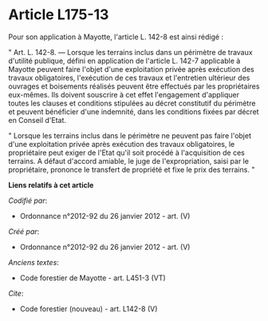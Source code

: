 # Article L175-13

Pour son application à Mayotte, l'article L. 142-8 est ainsi rédigé : 

" Art. L. 142-8. ― Lorsque les terrains inclus dans un périmètre de travaux d'utilité publique, défini en application de
l'article L. 142-7 applicable à Mayotte peuvent faire l'objet d'une exploitation privée après exécution des travaux
obligatoires, l'exécution de ces travaux et l'entretien ultérieur des ouvrages et boisements réalisés peuvent être effectués
par les propriétaires eux-mêmes. Ils doivent souscrire à cet effet l'engagement d'appliquer toutes les clauses et conditions
stipulées au décret constitutif du périmètre et peuvent bénéficier d'une indemnité, dans les conditions fixées par décret en
Conseil d'Etat. 

" Lorsque les terrains inclus dans le périmètre ne peuvent pas faire l'objet d'une exploitation privée après exécution des
travaux obligatoires, le propriétaire peut exiger de l'Etat qu'il soit procédé à l'acquisition de ces terrains. A défaut
d'accord amiable, le juge de l'expropriation, saisi par le propriétaire, prononce le transfert de propriété et fixe le prix
des terrains. "

**Liens relatifs à cet article**

_Codifié par_:

  - Ordonnance n°2012-92 du 26 janvier 2012 - art. (V)

_Créé par_:

  - Ordonnance n°2012-92 du 26 janvier 2012 - art. (V)

_Anciens textes_:

  - Code forestier de Mayotte - art. L451-3 (VT)

_Cite_:

  - Code forestier (nouveau) - art. L142-8 (V)

